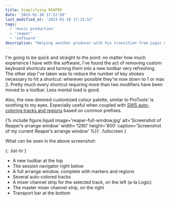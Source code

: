 ```yaml
---
title: Simplifying REAPER
date: '2023-01-10 17:22:50'
last_modified_at: '2023-01-10 17:22:52'
tags:
  - 'music production'
  - 'reaper'
  - 'software'
description: "Helping another producer with his transition from Logic made me appreciate a simpler REAPER for my own good."
---
```

I'm going to be quick and straight to the point: no matter how much experience I have with the software, I've found the act of removing custom keyboard shortcuts and turning them into a new toolbar very refreshing. The other step I've taken was to reduce the number of key strokes necessary to hit a shortcut: wherever possible they're now down to 1 or max 2. Pretty much every shortcut requiring more than two modifiers have been moved to a toolbar. Less mental load is good.

Also, the new dimmed customized colour palette, similar to ProTools' is soothing to my eyes. Especially useful when coupled with [SWS auto-coloring tracks and regions](https://www.youtube.com/watch?v=YYUKduPumIM) based on common prefixes. 

{% include figure.liquid image='reaper-full-window.jpg' alt='Screenshot of Reaper’s arrange window' width='1280' height='800' caption='Screenshot of my current Reaper’s arrange window' %}{: .fullscreen }

What can be seen in the above screenshot:

{: .list-hr }
- A new toolbar at the top
- The session navigator right below
- A full arrange window, complete with markers and regions
- Several auto-colored tracks
- A mixer channel strip for the selected track, on the left (a-la Logic)
- The master mixer channel strip, on the right
- Transport bar at the bottom